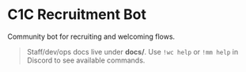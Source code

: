 # C1C Recruitment Bot

Community bot for recruiting and welcoming flows.

> Staff/dev/ops docs live under **docs/**.
> Use `!wc help` or `!mm help` in Discord to see available commands.
